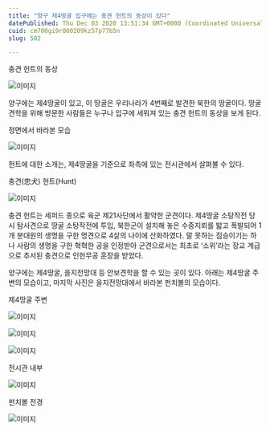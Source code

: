 ```yaml
---
title: "양구 제4땅굴 입구에는 충견 헌트의 동상이 있다"
datePublished: Thu Dec 03 2020 13:51:34 GMT+0000 (Coordinated Universal Time)
cuid: cm700gi9r000209kz57p77b5n
slug: 502

---
```



충견 헌트의 동상

![이미지](https://cdn.hashnode.com/res/hashnode/image/upload/v1739249843405/cbb39f0a-62e4-4388-9de5-70b58c9c7a39.jpeg)

양구에는 제4땅굴이 있고, 이 땅굴은 우리나라가 4번째로 발견한 북한의 땅굴이다. 땅굴 견학을 위해 방문한 사람들은 누구나 입구에 세워져 있는 충견 헌트의 동상을 보게 된다.

정면에서 바라본 모습

![이미지](https://cdn.hashnode.com/res/hashnode/image/upload/v1739249845127/00244004-9235-427f-92ee-f7d9b5bd7480.jpeg)

헌트에 대한 소개는, 제4땅굴을 기준으로 좌측에 있는 전시관에서 살펴볼 수 있다.

충견(忠犬) 헌트(Hunt)

![이미지](https://cdn.hashnode.com/res/hashnode/image/upload/v1739249846762/be188aef-0605-4c7c-a500-87a7b01b96f0.jpeg)

충견 헌트는 세퍼드 종으로 육군 제21사단에서 활약한 군견이다. 제4땅굴 소탕작전 당시 탐사견으로 땅굴 소탕작전에 투입, 북한군이 설치해 놓은 수중지뢰를 밟고 폭발되어 1개 분대원의 생명을 구한 명견으로 4살의 나이에 산화하였다. 말 못하는 짐승이기는 하나 사람의 생명을 구한 혁혁한 공을 인정받아 군견으로서는 최초로 ‘소위’라는 장교 계급으로 추서된 충견으로 인헌무공 훈장을 받았다.

양구에는 제4땅굴, 을지전망대 등 안보견학을 할 수 있는 곳이 있다. 아래는 제4땅굴 주변의 모습이고, 마지막 사진은 을지전망대에서 바라본 펀치볼의 모습이다.

제4땅굴 주변

![이미지](https://cdn.hashnode.com/res/hashnode/image/upload/v1739249848259/1fbe84b7-e300-4bd3-a1c3-2b79e3a39327.jpeg)

![이미지](https://cdn.hashnode.com/res/hashnode/image/upload/v1739249849800/8d83f8b3-d761-4dc6-9624-78f282516a64.jpeg)

![이미지](https://cdn.hashnode.com/res/hashnode/image/upload/v1739249851339/a7253c30-150c-4a17-92d9-a917f3cbd39b.jpeg)

전시관 내부

![이미지](https://cdn.hashnode.com/res/hashnode/image/upload/v1739249853557/450e2872-1859-4c2d-b2d4-694a27b32e7b.jpeg)

펀치볼 전경

![이미지](https://cdn.hashnode.com/res/hashnode/image/upload/v1739249855478/ff6da516-003a-477a-b45d-b4ff06ce58a9.jpeg)